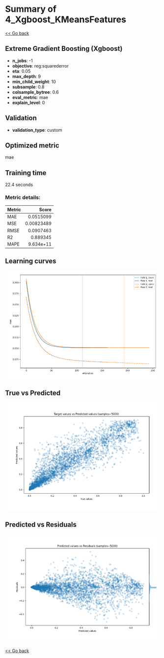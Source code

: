 # Summary of 4_Xgboost_KMeansFeatures

[<< Go back](../README.md)


## Extreme Gradient Boosting (Xgboost)
- **n_jobs**: -1
- **objective**: reg:squarederror
- **eta**: 0.05
- **max_depth**: 9
- **min_child_weight**: 10
- **subsample**: 0.8
- **colsample_bytree**: 0.6
- **eval_metric**: mae
- **explain_level**: 0

## Validation
 - **validation_type**: custom

## Optimized metric
mae

## Training time

22.4 seconds

### Metric details:
| Metric   |      Score |
|:---------|-----------:|
| MAE      | 0.0515099  |
| MSE      | 0.00823489 |
| RMSE     | 0.0907463  |
| R2       | 0.889345   |
| MAPE     | 9.634e+11  |



## Learning curves
![Learning curves](learning_curves.png)
## True vs Predicted

![True vs Predicted](true_vs_predicted.png)


## Predicted vs Residuals

![Predicted vs Residuals](predicted_vs_residuals.png)



[<< Go back](../README.md)
